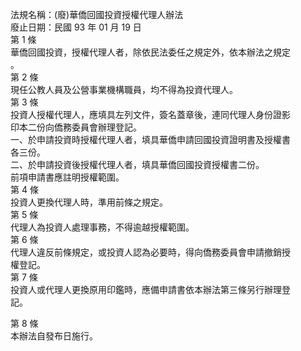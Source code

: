 法規名稱：(廢)華僑回國投資授權代理人辦法  
廢止日期：民國 93 年 01 月 19 日  
第 1 條  
華僑回國投資，授權代理人者，除依民法委任之規定外，依本辦法之規定  
。  
第 2 條  
現任公教人員及公營事業機構職員，均不得為投資代理人。  
第 3 條  
投資人授權代理人，應填具左列文件，簽名蓋章後，連同代理人身份證影  
印本二份向僑務委員會辦理登記。  
一、於申請投資時授權代理人者，填具華僑申請回國投資證明書及授權書  
各三份。  
二、於申請投資後授權代理人者，填具華僑回國投資授權書二份。  
前項申請書應註明授權範圍。  
第 4 條  
投資人更換代理人時，準用前條之規定。  
第 5 條  
代理人為投資人處理事務，不得逾越授權範圍。  
第 6 條  
代理人違反前條規定，或投資人認為必要時，得向僑務委員會申請撤銷授  
權登記。  
第 7 條  
投資人或代理人更換原用印鑑時，應備申請書依本辦法第三條另行辦理登  
記。  


第 8 條  
本辦法自發布日施行。  


